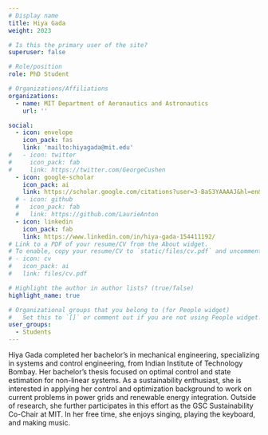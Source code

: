 ```yaml
---
# Display name
title: Hiya Gada
weight: 2023

# Is this the primary user of the site?
superuser: false

# Role/position
role: PhD Student

# Organizations/Affiliations
organizations:
  - name: MIT Department of Aeronautics and Astronautics
    url: ''

social:
  - icon: envelope
    icon_pack: fas
    link: 'mailto:hiyagada@mit.edu'
#   - icon: twitter
#     icon_pack: fab
#     link: https://twitter.com/GeorgeCushen
  - icon: google-scholar
    icon_pack: ai
    link: https://scholar.google.com/citations?user=3-BaS3YAAAAJ&hl=en&oi=ao
  # - icon: github
  #   icon_pack: fab
  #   link: https://github.com/LaurieAnton
  - icon: linkedin
    icon_pack: fab
    link: https://www.linkedin.com/in/hiya-gada-154411192/
# Link to a PDF of your resume/CV from the About widget.
# To enable, copy your resume/CV to `static/files/cv.pdf` and uncomment the lines below.
# - icon: cv
#   icon_pack: ai
#   link: files/cv.pdf

# Highlight the author in author lists? (true/false)
highlight_name: true

# Organizational groups that you belong to (for People widget)
#   Set this to `[]` or comment out if you are not using People widget.
user_groups:
  - Students
---
```

Hiya Gada completed her bachelor’s in mechanical engineering, specializing in systems and control engineering, from Indian Institute of Technology Bombay. Her bachelor’s thesis focused on optimal control and state estimation for non-linear systems. As a sustainability enthusiast, she is interested in applying her control and optimization background to work on current problems in power grids and renewable energy integration. Outside of research, she further participates in this effort as the GSC Sustainability Co-Chair at MIT. In her free time, she enjoys singing, playing the keyboard, and making music.
